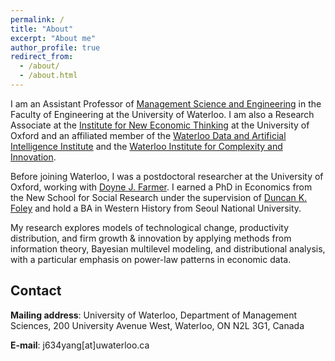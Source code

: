 ```yaml
---
permalink: /
title: "About"
excerpt: "About me"
author_profile: true
redirect_from: 
  - /about/
  - /about.html
---
```


I am an Assistant Professor of [Management Science and Engineering](https://uwaterloo.ca/management-science-engineering/) in the Faculty of Engineering at the University of Waterloo. I am also a Research Associate at the [Institute for New Economic Thinking](https://www.inet.ox.ac.uk) at the University of Oxford and an affiliated member of the [Waterloo Data and Artificial Intelligence Institute](https://uwaterloo.ca/artificial-intelligence-institute/) and the [Waterloo Institute for Complexity and Innovation](https://uwaterloo.ca/complexity-innovation/).

Before joining Waterloo, I was a postdoctoral researcher at the University of Oxford, working with [Doyne J. Farmer](https://www.doynefarmer.com/). I earned a PhD in Economics from the New School for Social Research under the supervision of [Duncan K. Foley](https://en.wikipedia.org/wiki/Duncan_K._Foley) and hold a BA in Western History from Seoul National University.

My research explores models of technological change, productivity distribution, and firm growth & innovation by applying methods from information theory, Bayesian multilevel modeling, and distributional analysis, with a particular emphasis on power-law patterns in economic data.

Contact
------
**Mailing address**: University of Waterloo, Department of Management Sciences, 200 University Avenue West, Waterloo, ON   N2L 3G1, Canada

**E-mail**: j634yang[at]uwaterloo.ca
